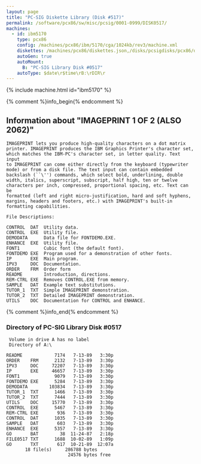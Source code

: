 ```yaml
---
layout: page
title: "PC-SIG Diskette Library (Disk #517)"
permalink: /software/pcx86/sw/misc/pcsig/0001-0999/DISK0517/
machines:
  - id: ibm5170
    type: pcx86
    config: /machines/pcx86/ibm/5170/cga/1024kb/rev3/machine.xml
    diskettes: /machines/pcx86/diskettes.json,/disks/pcsigdisks/pcx86/diskettes.json
    autoGen: true
    autoMount:
      B: "PC-SIG Library Disk #0517"
    autoType: $date\r$time\rB:\rDIR\r
---
```


{% include machine.html id="ibm5170" %}

{% comment %}info_begin{% endcomment %}

## Information about "IMAGEPRINT 1 OF 2 (ALSO 2062)"

    IMAGEPRINT lets you produce high-quality characters on a dot matrix
    printer. IMAGEPRINT produces the IBM Graphics Printer's character set,
    which matches the IBM-PC's character set, in letter quality. Text input
    to IMAGEPRINT can come either directly from the keyboard (typewriter
    mode) or from a disk file. The text input can contain embedded
    backslash (``\'') commands, which select bold, underlining, double
    width, italics, superscript, subscript, half high, ten or twelve
    characters per inch, compressed, proportional spacing, etc. Text can be
    formatted (left and right micro-justification, hard and soft hyphens,
    margins, headers and footers, etc.) with IMAGEPRINT's built-in
    formatting capabilities.
    
    File Descriptions:
    
    CONTROL  DAT  Utility data.
    CONTROL  EXE  Utility file.
    DEMODATA      Data file for FONTDEMO.EXE.
    ENHANCE  EXE  Utility file.
    FONT1         Cubic font (the default font).
    FONTDEMO EXE  Program used for a demonstration of other fonts.
    IP       EXE  Main program.
    IPV3     DOC  Documentation.
    ORDER    FRM  Order form
    README        Introduction, directions.
    REM-CTRL EXE  Removes CONTROL.EXE from memory.
    SAMPLE   DAT  Example text substitutions.
    TUTOR_1  TXT  Simple IMAGEPRINT demonstration.
    TUTOR_2  TXT  Detailed IMAGEPRINT demonstration.
    UTILS    DOC  Documentation for CONTROL and ENHANCE.
{% comment %}info_end{% endcomment %}


### Directory of PC-SIG Library Disk #0517

     Volume in drive A has no label
     Directory of A:\

    README            7174   7-13-89   3:30p
    ORDER    FRM      2132   7-13-89   3:30p
    IPV3     DOC     72207   7-13-89   3:30p
    IP       EXE     46657   7-13-89   3:30p
    FONT1             9079   7-13-89   3:30p
    FONTDEMO EXE      5284   7-13-89   3:30p
    DEMODATA        103834   7-13-89   3:30p
    TUTOR_1  TXT      1466   7-13-89   3:30p
    TUTOR_2  TXT      7444   7-13-89   3:30p
    UTILS    DOC     15770   7-13-89   3:30p
    CONTROL  EXE      5467   7-13-89   3:30p
    REM-CTRL EXE       936   7-13-89   3:30p
    CONTROL  DAT      1035   7-13-89   3:30p
    SAMPLE   DAT       603   7-13-89   3:30p
    ENHANCE  EXE      5357   7-13-89   3:30p
    GO       BAT        38  11-24-87   2:18p
    FILE0517 TXT      1688  10-02-89   1:09p
    GO       TXT       617  10-21-89  12:07a
           18 file(s)     286788 bytes
                           24576 bytes free

